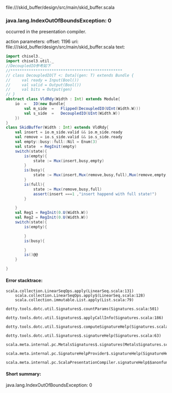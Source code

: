 file://<WORKSPACE>/skid_buffer/design/src/main/skid_buffer.scala
### java.lang.IndexOutOfBoundsException: 0

occurred in the presentation compiler.

action parameters:
offset: 1196
uri: file://<WORKSPACE>/skid_buffer/design/src/main/skid_buffer.scala
text:
```scala
import chisel3._
import chisel3.util._
//DecoupledIO参考如下
//*************************************************
// class DecoupledIO[T <: Data](gen: T) extends Bundle {
//     val ready = Input(Bool())
//     val valid = Output(Bool())
//     val bits = Output(gen)
// }
abstract class VldRdy(Width : Int) extends Module{
    io  =   IO(new Bundle{
        val m_side  =   Flipped(DecoupledIO(UInt(Width.W)))
        val s_side  =   DecoupledIO(UInt(Width.W))
    })
}
class SkidBuffer(Width : Int) extends VldRdy{
    val insert = io.m_side.valid && io.m_side.ready
    val remove = io.s_side.valid && io.s_side.ready
    val empty::busy::full::Nil = Enum(3)
    val state  = RegInit(empty)
    switch(state){
        is(empty){
            state := Mux(insert,busy,empty)
        }
        is(busy){
            state := Mux(insert,Mux(remove,busy,full),Mux(remove,empty,busy))
        }
        is(full){
            state := Mux(remove,busy,full)
            assert(insert ===1 ,"insert happend with full state!")
        }

    }
    val Reg1 = RegInit(0.U(Width.W))
    val Reg2 = RegInit(0.U(Width.W))
    switch(state){
        is(empty){

        }
        is(busy){

        }
        is()@@
    }

}
```



#### Error stacktrace:

```
scala.collection.LinearSeqOps.apply(LinearSeq.scala:131)
	scala.collection.LinearSeqOps.apply$(LinearSeq.scala:128)
	scala.collection.immutable.List.apply(List.scala:79)
	dotty.tools.dotc.util.Signatures$.countParams(Signatures.scala:501)
	dotty.tools.dotc.util.Signatures$.applyCallInfo(Signatures.scala:186)
	dotty.tools.dotc.util.Signatures$.computeSignatureHelp(Signatures.scala:94)
	dotty.tools.dotc.util.Signatures$.signatureHelp(Signatures.scala:63)
	scala.meta.internal.pc.MetalsSignatures$.signatures(MetalsSignatures.scala:17)
	scala.meta.internal.pc.SignatureHelpProvider$.signatureHelp(SignatureHelpProvider.scala:51)
	scala.meta.internal.pc.ScalaPresentationCompiler.signatureHelp$$anonfun$1(ScalaPresentationCompiler.scala:388)
```
#### Short summary: 

java.lang.IndexOutOfBoundsException: 0
